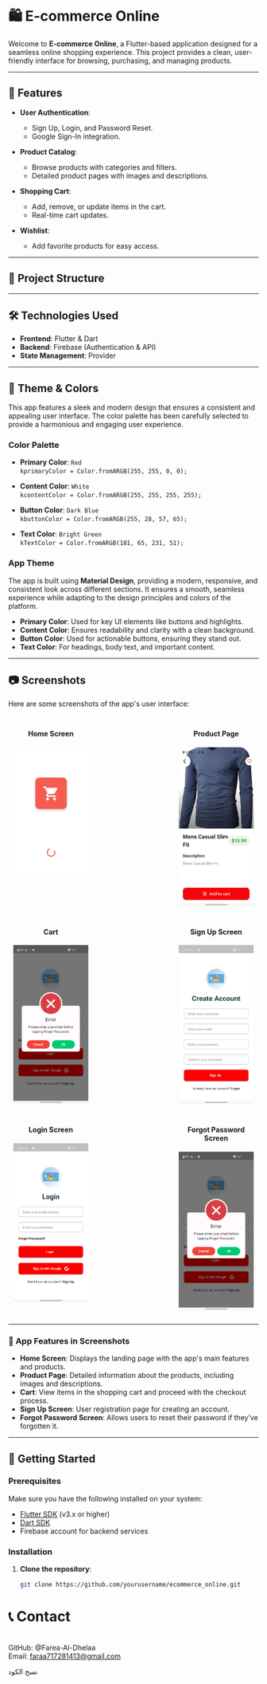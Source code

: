 # 🛍️ **E-commerce Online**

Welcome to **E-commerce Online**, a Flutter-based application designed for a seamless online shopping experience. This project provides a clean, user-friendly interface for browsing, purchasing, and managing products.

---

## 🎯 **Features**

- **User Authentication**:
  - Sign Up, Login, and Password Reset.
  - Google Sign-In integration.

- **Product Catalog**:
  - Browse products with categories and filters.
  - Detailed product pages with images and descriptions.

- **Shopping Cart**:
  - Add, remove, or update items in the cart.
  - Real-time cart updates.

- **Wishlist**:
  - Add favorite products for easy access.

---

## 📂 **Project Structure**


---

## 🛠️ **Technologies Used**

- **Frontend**: Flutter & Dart
- **Backend**: Firebase (Authentication & API)
- **State Management**: Provider

---

## 🎨 **Theme & Colors**

This app features a sleek and modern design that ensures a consistent and appealing user interface. The color palette has been carefully selected to provide a harmonious and engaging user experience.

### **Color Palette**

- **Primary Color**: `Red`  
  `kprimaryColor = Color.fromARGB(255, 255, 0, 0);`
  
- **Content Color**: `White`  
  `kcontentColor = Color.fromARGB(255, 255, 255, 255);`

- **Button Color**: `Dark Blue`  
  `kbuttonColor = Color.fromARGB(255, 28, 57, 65);`

- **Text Color**: `Bright Green`  
  `kTextColor = Color.fromARGB(181, 65, 231, 51);`

### **App Theme**

The app is built using **Material Design**, providing a modern, responsive, and consistent look across different sections. It ensures a smooth, seamless experience while adapting to the design principles and colors of the platform.

- **Primary Color**: Used for key UI elements like buttons and highlights.
- **Content Color**: Ensures readability and clarity with a clean background.
- **Button Color**: Used for actionable buttons, ensuring they stand out.
- **Text Color**: For headings, body text, and important content.

---

## 📷 **Screenshots**

Here are some screenshots of the app's user interface:

<div style="display: flex; flex-wrap: wrap; justify-content: space-between;">

  <div style="margin: 10px; text-align: center; width: 30%;">
    <h4>Home Screen</h4>
    <img src="https://github.com/Farea-Al-Dhelaa/e-commerce-online/blob/main/assets/screen%20shoot/splash.jpg" width="200" />
  </div>

  <div style="margin: 10px; text-align: center; width: 30%;">
    <h4>Product Page</h4>
    <img src="https://github.com/Farea-Al-Dhelaa/e-commerce-online/blob/main/assets/screen%20shoot/details.jpg" width="200" />
  </div>

  <div style="margin: 10px; text-align: center; width: 30%;">
    <h4>Cart</h4>
    <img src="https://github.com/Farea-Al-Dhelaa/e-commerce-online/blob/main/assets/screen%20shoot/forget%20password.jpg" width="200" />
  </div>

  <div style="margin: 10px; text-align: center; width: 30%;">
    <h4>Sign Up Screen</h4>
    <img src="https://github.com/Farea-Al-Dhelaa/e-commerce-online/blob/main/assets/screen%20shoot/signup.jpg" width="200" />
  </div>

  <div style="margin: 10px; text-align: center; width: 30%;">
    <h4>Login Screen</h4>
    <img src="https://github.com/Farea-Al-Dhelaa/e-commerce-online/blob/main/assets/screen%20shoot/login.jpg" width="200" />
  </div>

  <div style="margin: 10px; text-align: center; width: 30%;">
    <h4>Forgot Password Screen</h4>
    <img src="https://github.com/Farea-Al-Dhelaa/e-commerce-online/blob/main/assets/screen%20shoot/forget%20password.jpg" width="200" />
  </div>

</div>

---

### 📱 **App Features in Screenshots**

- **Home Screen**: Displays the landing page with the app's main features and products.
- **Product Page**: Detailed information about the products, including images and descriptions.
- **Cart**: View items in the shopping cart and proceed with the checkout process.
- **Sign Up Screen**: User registration page for creating an account.
- **Forgot Password Screen**: Allows users to reset their password if they’ve forgotten it.

---

## 🚀 **Getting Started**

### Prerequisites

Make sure you have the following installed on your system:

- [Flutter SDK](https://dart.dev/get-dart/archive) (v3.x or higher)
- [Dart SDK](https://dart.dev/get-dart/archive)
- Firebase account for backend services

### Installation

1. **Clone the repository**:
   ```bash
   git clone https://github.com/yourusername/ecommerce_online.git
# 📞 Contact
<br>GitHub: @Farea-Al-Dhelaa</br>
Email: faraa717281413@gmail.com

نسخ الكود
